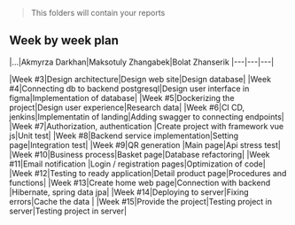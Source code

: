 > This folders will contain your reports
## Week by week plan
|...|Akmyrza Darkhan|Maksotuly Zhangabek|Bolat Zhanserik
|---|---|---|

|Week #3|Design architecture|Design web site|Design database|
|Week #4|Connecting db to backend postgresql|Design user interface in figma|Implementation of database|
|Week #5|Dockerizing the project|Design user experience|Research data|
|Week #6|CI CD, jenkins|Implementatin of landing|Adding swagger to connecting endpoints|
|Week #7|Authorization, authentication |Create project with framework vue js|Unit test|
|Week #8|Backend service implementation|Setting page|Integration test|
|Week #9|QR generation |Main page|Api stress test|
|Week #10|Business process|Basket page|Database refactoring|
|Week #11|Email notification |Login / registration pages|Optimization of code|
|Week #12|Testing to ready application|Detail product page|Procedures and functions|
|Week #13|Create home web page|Connection with backend |Hibernate, spring data jpa|
|Week #14|Deploying to server|Fixing errors|Cache the data |
|Week #15|Provide the project|Testing project in server|Testing project in server|